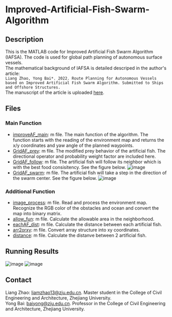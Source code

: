 # Improved-Artificial-Fish-Swarm-Algorithm
## Description
This is the MATLAB code for Improved Artificial Fish Swarm Algorithm (IAFSA). The code is used for global path planning of autonomous surface vessels.\
The mathematical background of IAFSA is detailed descriped in the author's article:  
`Liang Zhao, Yong Bai*. 2022. Route Planning for Autonomous Vessels based on Improved Artificial Fish Swarm Algorithm. Submitted to Ships and Offshore Structures.`\
The manuscript of the article is uploaded [here](/article/Manuscript.pdf).
## Files
### Main Function
- [improveAF_main](/improvedAF_main.m): m file. The main function of the algorithm. The function starts with the reading of the environment map and returns the x/y coordinates and yaw angle of the planned waypoints.
- [GridAF_prey](/GridAF_prey.m): m file. The modified prey behavior of the artificial fish. The directional operator and probability weight factor are included here.
- [GridAF_follow](/GridAF_follow.m): m file. The artificial fish will follow its neighbor which is with the best food consisitency. See the figure below.
![image](https://github.com/LiangZhao13/Improved-Artificial-Fish-Swarm-Algorithm/blob/main/images/behavior%E5%89%AF%E6%9C%AC.jpg)
- [GridAF_swarm](/GridAF_swarm.m): m file. The artificial fish will take a step in the direction of the swarm center. See the figure below.
![image](https://github.com/LiangZhao13/Improved-Artificial-Fish-Swarm-Algorithm/blob/main/images/swarmbehavior%E7%9A%84%E5%89%AF%E6%9C%AC.png)
### Additional Function
- [image_process](/image_process.m): m file. Read and process the environment map. Recognize the RGB color of the obstacles and ocean and convert the map into binary matrix. 
- [allow_fun](/allow_fun.m): m file. Calculate the allowable area in the neighborhood.
- [eachAF_dist](/eachAF_dist.m): m file. Calculate the distance between each artificial fish. 
- [arr2orxy](/arr2orxy.m): m file. Convert array structure into xy coordinates. 
- [distance](/distance.m): m file. Calculate the distanve between 2 artificial fish.
## Running Results
![image](https://github.com/LiangZhao13/Improved-Artificial-Fish-Swarm-Algorithm/blob/main/images/satellite_map.png)
![image](https://github.com/LiangZhao13/Improved-Artificial-Fish-Swarm-Algorithm/blob/main/images/map_with_route.png)
## Contact
Liang Zhao: [liamzhao13@zju.edu.cn](liamzhao13@zju.edu.cn). Master student in the College of Civil Engineering and Architecture, Zhejiang University.\
Yong Bai: [baiyong@zju.edu.cn](baiyong@zju.edu.c). Professor in the College of Civil Engineering and Architecture, Zhejiang University.

